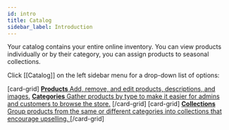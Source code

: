 ```yaml
---
id: intro
title: Catalog
sidebar_label: Introduction
---
```


Your catalog contains your entire online inventory. You can view products individually or by their category, you can assign products to seasonal collections. 

Click [[Catalog]] on the left sidebar menu for a drop-down list of options:

[card-grid]
[**Products** Add, remove, and edit products, descriptions, and images.](dashboard/catalog/products.md)
[**Categories** Gather products by type to make it easier for admins and customers to browse the store.](dashboard/catalog/categories.md)
[/card-grid]
[card-grid]
[**Collections** Group products from the same or different categories into collections that encourage upselling. ](dashboard/catalog/collections.md)
[/card-grid]

